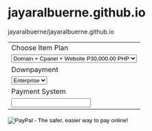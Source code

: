 # jayaralbuerne.github.io
 jayaralbuerne/jayaralbuerne.github.io

<form action="https://www.paypal.com/cgi-bin/webscr" method="post" target="_top">
<input type="hidden" name="cmd" value="_s-xclick">
<input type="hidden" name="hosted_button_id" value="GH2KBFHPPJQ38">
<table>
<tr><td><input type="hidden" name="on0" value="Choose Item Plan">Choose Item Plan</td></tr><tr><td><select name="os0">
	<option value="Domain + Cpanel + Website + WHM + CPanel">Domain + Cpanel + Website P30,000.00 PHP</option>
</select> </td></tr>
<tr><td><input type="hidden" name="on1" value="Downpayment">Downpayment</td></tr><tr><td><select name="os1">
	<option value="Enterprise">Enterprise </option>
</select> </td></tr>
<tr><td><input type="hidden" name="on2" value="Payment System">Payment System</td></tr><tr><td><input type="text" name="os2" maxlength="200"></td></tr>
</table>
<input type="hidden" name="currency_code" value="PHP">
<input type="image" src="https://www.paypalobjects.com/en_US/i/btn/btn_buynowCC_LG.gif" border="0" name="submit" alt="PayPal - The safer, easier way to pay online!">
<img alt="" border="0" src="https://www.paypalobjects.com/en_US/i/scr/pixel.gif" width="1" height="1">
</form>
